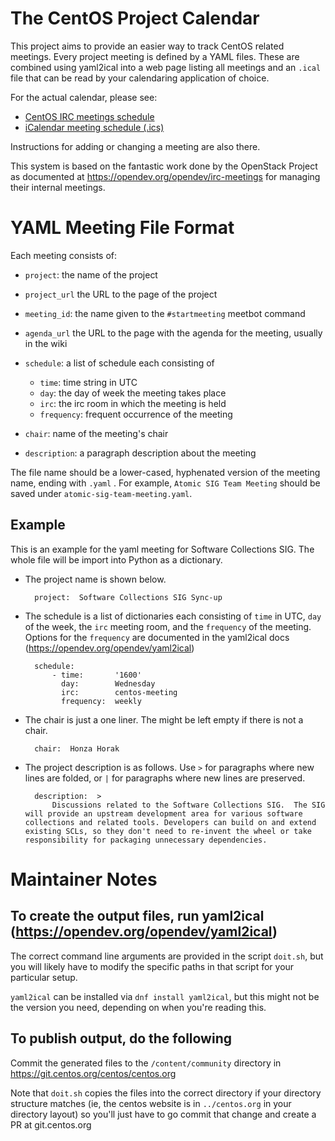 # The CentOS Project Calendar

This project aims to provide an easier way to track CentOS related meetings. Every project meeting is defined by a YAML files.  These are combined using yaml2ical into a web page listing all meetings and an `.ical` file that can be read by your calendaring application of choice.

For the actual calendar, please see:

* [CentOS IRC meetings schedule](https://www.centos.org/community/calendar/)
* [iCalendar meeting schedule (.ics)](https://git.centos.org/raw/sig-core!calendar.git/main/output!irc-meetings.ical)

Instructions for adding or changing a meeting are also there.

This system is based on the fantastic work done by the OpenStack Project as documented at https://opendev.org/opendev/irc-meetings for managing their internal meetings.

# YAML Meeting File Format

Each meeting consists of:

* ``project``: the name of the project
* ``project_url`` the URL to the page of the project
* ``meeting_id``: the name given to the ``#startmeeting`` meetbot command
* ``agenda_url`` the URL to the page with the agenda for the meeting,
  usually in the wiki
* ``schedule``: a list of schedule each consisting of

  * ``time``: time string in UTC
  * ``day``: the day of week the meeting takes place
  * ``irc``: the irc room in which the meeting is held
  * ``frequency``: frequent occurrence of the meeting
* ``chair``: name of the meeting's chair
* ``description``: a paragraph description about the meeting

The file name should be a lower-cased, hyphenated version of the meeting name,
ending with ``.yaml`` . For example, ``Atomic SIG Team Meeting`` should be
saved under ``atomic-sig-team-meeting.yaml``.

## Example

This is an example for the yaml meeting for Software Collections SIG.  The whole file
will be import into Python as a dictionary.

* The project name is shown below.

        project:  Software Collections SIG Sync-up

* The schedule is a list of dictionaries each consisting of `time` in UTC,
  `day` of the week, the `irc` meeting room, and the `frequency` of the
  meeting. Options for the `frequency` are documented in the yaml2ical
  docs (https://opendev.org/opendev/yaml2ical)

        schedule:
            - time:       '1600'
              day:        Wednesday
              irc:        centos-meeting
              frequency:  weekly

* The chair is just a one liner. The might be left empty if there is not a
  chair.

        chair:  Honza Horak

* The project description is as follows.  Use `>` for paragraphs where new
  lines are folded, or `|` for paragraphs where new lines are preserved.

        description:  >
            Discussions related to the Software Collections SIG.  The SIG will provide an upstream development area for various software collections and related tools. Developers can build on and extend existing SCLs, so they don't need to re-invent the wheel or take responsibility for packaging unnecessary dependencies. 

# Maintainer Notes

## To create the output files, run yaml2ical (https://opendev.org/opendev/yaml2ical)

The correct command line arguments are provided in the script `doit.sh`,
but you will likely have to modify the specific paths in that script for
your particular setup.

`yaml2ical` can be installed via `dnf install yaml2ical`, but this might
not be the version you need, depending on when you're reading this.

## To publish output, do the following

Commit the generated files to the `/content/community` directory in https://git.centos.org/centos/centos.org

Note that `doit.sh` copies the files into the correct directory if your
directory structure matches (ie, the centos website is in `../centos.org`
in your directory layout) so you'll just have to go commit that change
and create a PR at git.centos.org

